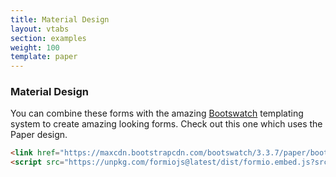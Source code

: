 ```yaml
---
title: Material Design
layout: vtabs
section: examples
weight: 100
template: paper
---
```

### Material Design
You can combine these forms with the amazing [Bootswatch](https://bootswatch.com) templating system to create amazing looking forms. Check out this one which uses the Paper design.

```html
<link href="https://maxcdn.bootstrapcdn.com/bootswatch/3.3.7/paper/bootstrap.min.css" rel="stylesheet">
<script src="https://unpkg.com/formiojs@latest/dist/formio.embed.js?src=https://examples.form.io/example"></script>
```

<script src="/dist/formio.embed.js?src=https://examples.form.io/example"></script>
